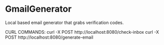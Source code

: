 # GmailGenerator
Local based email generator that grabs verification codes. 

CURL COMMANDS:
curl -X POST http://localhost:8080/check-inbox
curl -X POST http://localhost:8080/generate-email

